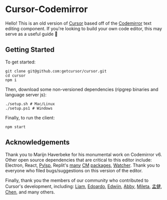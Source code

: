 # Cursor-Codemirror

Hello! This is an old version of [Cursor](https://cursor.so/) based off of the [Codemirror](https://codemirror.net/) text editing component. If you're looking to build your own code editor, this may serve as a useful guide 🙂

## Getting Started

To get started:

```
git clone git@github.com:getcursor/cursor.git
cd cursor
npm i
```

Then, download some non-versioned dependencies (ripgrep binaries and language server js):

```
./setup.sh # Mac/Linux
./setup.ps1 # Windows
```

Finally, to run the client:

```
npm start
```

## Acknowledgements

Thank you to Marijn Haverbeke for his monumental work on Codemirror v6. Other open source dependencies that are critical to this editor include: Electron, React, [Pylsp](https://github.com/python-lsp/python-lsp-server), Replit's [many](https://github.com/replit/codemirror-vim) [CM](https://github.com/replit/codemirror-emacs) [packages](https://github.com/replit/Codemirror-CSS-color-picker), [Watcher](https://github.com/fabiospampinato/watcher). Thank you to everyone who filed bugs/suggestions on this version of the editor.

Finally, thank you the members of our community who contributed to Cursor's development, including: [Liam](https://github.com/terror), [Edoardo](https://github.com/elanzini), [Edwiin](https://github.com/boxizen), [Abby](https://github.com/abbychau), [Mileta](https://github.com/MiletaA), [孟健](https://github.com/mengjian-github), [Chen](https://github.com/yuchen9), and many others.
